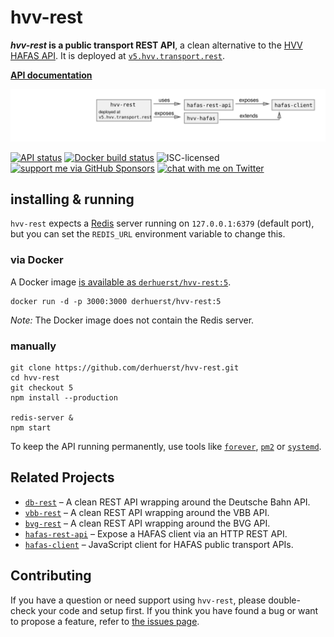 # hvv-rest

***hvv-rest* is a public transport REST API**, a clean alternative to the [HVV HAFAS API](https://github.com/public-transport/hafas-client/blob/e02a20b1de59bda3cd380445b6105e4c46036636/p/hvv/readme.md). It is deployed at [`v5.hvv.transport.rest`](https://v5.hvv.transport.rest/).

[**API documentation**](docs/readme.md)

![hvv-rest architecture diagram](architecture.svg)

[![API status](https://badgen.net/uptime-robot/status/m784879519-27e5d1cc383d9159da575595)](https://stats.uptimerobot.com/57wNLs39M/784879519)
[![Docker build status](https://img.shields.io/docker/build/derhuerst/hvv-rest.svg)](https://hub.docker.com/r/derhuerst/hvv-rest/)
![ISC-licensed](https://img.shields.io/github/license/derhuerst/hvv-rest.svg)
[![support me via GitHub Sponsors](https://img.shields.io/badge/support%20me-donate-fa7664.svg)](https://github.com/sponsors/derhuerst)
[![chat with me on Twitter](https://img.shields.io/badge/chat%20with%20me-on%20Twitter-1da1f2.svg)](https://twitter.com/derhuerst)


## installing & running

`hvv-rest` expects a [Redis](https://redis.io/) server running on `127.0.0.1:6379` (default port), but you can set the `REDIS_URL` environment variable to change this.

### via Docker

A Docker image [is available as `derhuerst/hvv-rest:5`](https://hub.docker.com/r/derhuerst/hvv-rest).

```shell
docker run -d -p 3000:3000 derhuerst/hvv-rest:5
```

*Note:* The Docker image does not contain the Redis server.

### manually

```shell
git clone https://github.com/derhuerst/hvv-rest.git
cd hvv-rest
git checkout 5
npm install --production

redis-server &
npm start
```

To keep the API running permanently, use tools like [`forever`](https://github.com/foreverjs/forever#forever), [`pm2`](http://pm2.keymetrics.io) or [`systemd`](https://wiki.debian.org/systemd).


## Related Projects

- [`db-rest`](https://github.com/derhuerst/db-rest) – A clean REST API wrapping around the Deutsche Bahn API.
- [`vbb-rest`](https://github.com/derhuerst/vbb-rest) – A clean REST API wrapping around the VBB API.
- [`bvg-rest`](https://github.com/derhuerst/bvg-rest) – A clean REST API wrapping around the BVG API.
- [`hafas-rest-api`](https://github.com/public-transport/hafas-rest-api) – Expose a HAFAS client via an HTTP REST API.
- [`hafas-client`](https://github.com/public-transport/hafas-client) – JavaScript client for HAFAS public transport APIs.


## Contributing

If you have a question or need support using `hvv-rest`, please double-check your code and setup first. If you think you have found a bug or want to propose a feature, refer to [the issues page](https://github.com/derhuerst/hvv-rest/issues).
